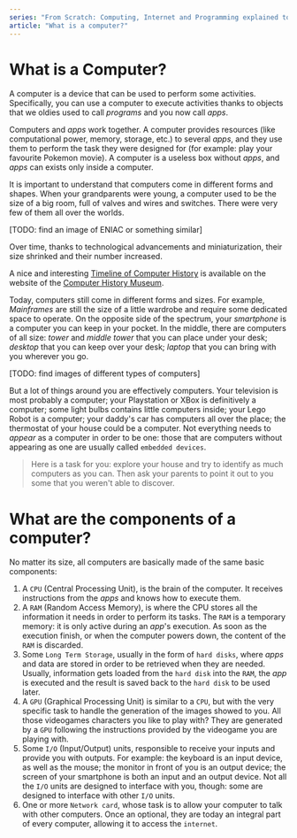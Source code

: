 ```yaml
---
series: "From Scratch: Computing, Internet and Programming explained to my children"
article: "What is a computer?"
---
```

# What is a Computer?

A computer is a device that can be used to perform some activities. Specifically, you can use a computer to execute activities thanks to objects that we oldies used to call *programs* and you now call *apps*.

Computers and *apps* work together. A computer provides resources (like computational power, memory, storage, etc.) to several *apps*, and they use them to perform the task they were designed for (for example: play your favourite Pokemon movie). A computer is a useless box without *apps*, and *apps* can exists only inside a computer.

It is important to understand that computers come in different forms and shapes. When your grandparents were young, a computer used to be the size of a big room, full of valves and wires and switches. There were very few of them all over the worlds.

[TODO: find an image of ENIAC or something similar]

Over time, thanks to technological advancements and miniaturization, their size shrinked and their number increased.

A nice and interesting [Timeline of Computer History](http://www.computerhistory.org/timeline/) is available on the website of the [Computer History Museum](http://www.computerhistory.org/).

Today, computers still come in different forms and sizes. For example, *Mainframes* are still the size of a little wardrobe and require some dedicated space to operate. On the opposite side of the spectrum, your *smartphone* is a computer you can keep in your pocket. In the middle, there are computers of all size: *tower* and *middle tower* that you can place under your desk; *desktop* that you can keep over your desk; *laptop* that you can bring with you wherever you go.

[TODO: find images of different types of computers]

But a lot of things around you are effectively computers. Your television is most probably a computer; your Playstation or XBox is definitively a computer; some light bulbs contains little computers inside; your Lego Robot is a computer; your daddy's car has computers all over the place; the thermostat of your house could be a computer. Not everything needs to *appear* as a computer in order to be one: those that are computers without appearing as one are usually called `embedded devices`.

>Here is a task for you: explore your house and try to identify as much computers as you can. Then ask your parents to point it out to you some that you weren't able to discover.

# What are the components of a computer?

No matter its size, all computers are basically made of the same basic components:

1) A `CPU` (Central Processing Unit), is the brain of the computer. It receives instructions from the *apps* and knows how to execute them.
2) A `RAM` (Random Access Memory), is where the CPU stores all the information it needs in order to perform its tasks. The `RAM` is a temporary memory: it is only active during an *app*'s execution. As soon as the execution finish, or when the computer powers down, the content of the `RAM` is discarded.
3) Some `Long Term Storage`, usually in the form of `hard disks`, where *apps* and data are stored in order to be retrieved when they are needed. Usually, information gets loaded from the `hard disk` into the `RAM`, the *app* is executed and the result is saved back to the `hard disk` to be used later.
4) A `GPU` (Graphical Processing Unit) is similar to a `CPU`, but with the very specific task to handle the generation of the images showed to you. All those videogames characters you like to play with? They are generated by a `GPU` following the instructions provided by the videogame you are playing with.
5) Some `I/O` (Input/Output) units, responsible to receive your inputs and provide you with outputs. For example: the keyboard is an input device, as well as the mouse; the monitor in front of you is an output device; the screen of your smartphone is both an input and an output device. Not all the `I/O` units are designed to interface with you, though: some are designed to interface with other `I/O` units.
 6) One or more `Network card`, whose task is to allow your computer to talk with other computers. Once an optional, they are today an integral part of every computer, allowing it to access the `internet`.

